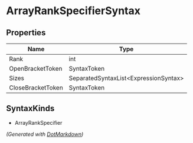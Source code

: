# ArrayRankSpecifierSyntax

## Properties

| Name              | Type                                   |
| ----------------- | -------------------------------------- |
| Rank              | int                                    |
| OpenBracketToken  | SyntaxToken                            |
| Sizes             | SeparatedSyntaxList\<ExpressionSyntax> |
| CloseBracketToken | SyntaxToken                            |

## SyntaxKinds

* ArrayRankSpecifier

*\(Generated with [DotMarkdown](http://github.com/JosefPihrt/DotMarkdown)\)*